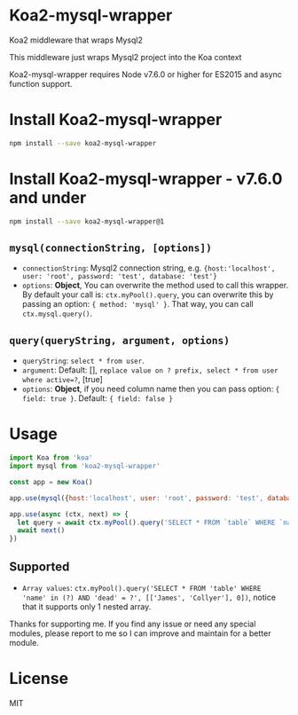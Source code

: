 # Koa2-mysql-wrapper

Koa2 middleware that wraps Mysql2

This middleware just wraps Mysql2 project into the Koa context

Koa2-mysql-wrapper requires Node v7.6.0 or higher for ES2015 and async function support.

# Install Koa2-mysql-wrapper
```sh
npm install --save koa2-mysql-wrapper
```
# Install Koa2-mysql-wrapper - v7.6.0 and under
```sh
npm install --save koa2-mysql-wrapper@1
```

## `mysql(connectionString, [options])`
* `connectionString`: Mysql2 connection string, e.g. `{host:'localhost', user: 'root', password: 'test', database: 'test'}`
* `options`: **Object**, You can overwrite the method used to call this wrapper. By default your call is: `ctx.myPool().query`, you can overwrite this by passing an option: `{ method: 'mysql' }`. That way, you can call `ctx.mysql.query()`.

## `query(queryString, argument, options)`
* `queryString`: `select * from user`.
* `argument`: Default: [], `replace value on ? prefix, select * from user where active=?`, [true]
* `options`: **Object**, if you need column name then you can pass option: `{ field: true }`. Default: `{ field: false }`

# Usage
```js
import Koa from 'koa'
import mysql from 'koa2-mysql-wrapper'

const app = new Koa()

app.use(mysql({host:'localhost', user: 'root', password: 'test', database: 'test'}))

app.use(async (ctx, next) => {
  let query = await ctx.myPool().query('SELECT * FROM `table` WHERE `name` = ? AND `dead` = ?', ['James', 0])
  await next()
})
```

## Supported
* `Array values`: `ctx.myPool().query('SELECT * FROM 'table' WHERE 'name' in (?) AND 'dead' = ?', [['James', 'Collyer'], 0])`, notice that it supports only 1 nested array.



Thanks for supporting me. If you find any issue or need any special modules, please report to me so I can improve and maintain for a better module.

# License

MIT
